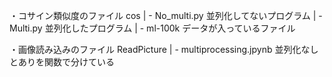 ・コサイン類似度のファイル
cos
 | - No_multi.py  並列化してないプログラム
 | - Multi.py     並列化したプログラム
 | - ml-100k      データが入っているファイル


・画像読み込みのファイル
ReadPicture
 | - multiprocessing.jpynb  並列化なしとありを関数で分けている
